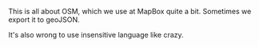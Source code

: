 This is all about OSM, which we use at MapBox
quite a bit. Sometimes we export it to geoJSON.

It's also wrong to use insensitive language like crazy.
